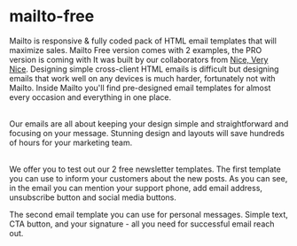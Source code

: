 # mailto-free

Mailto is responsive & fully coded pack of HTML email templates that will maximize sales. Mailto Free version comes with 2 examples, the PRO version is coming with It was built by our collaborators from <a href="https://niceverynice.com/?ref=creativetim" target="_blank">Nice, Very Nice</a>. Designing simple cross-client HTML emails is difficult but designing emails that work well on any devices is much harder, fortunately not with Mailto. Inside Mailto you'll find pre-designed email templates for almost every occasion and everything in one place. <br><br>

Our emails are all about keeping your design simple and straightforward and focusing on your message. Stunning design and layouts will save hundreds of hours for your marketing team.<br><br>

We offer you to test out our 2 free newsletter templates. The first template you can use to inform your customers about the new posts. As you can see, in the email you can mention your support phone, add email address, unsubscribe button and social media buttons. <br>

The second email template you can use for personal messages. Simple text, CTA button, and your signature - all you need for successful email reach out.<br>

